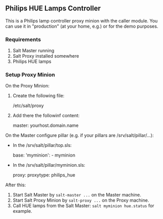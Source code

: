 ## Philips HUE Lamps Controller

This is a Philips lamp controller proxy minion with the caller module.
You can use it in "production" (at your home, e.g.) or for the demo purposes.

### Requirements

1. Salt Master running
2. Salt Proxy installed somewhere
3. Philips HUE lamps

### Setup Proxy Minion

On the Proxy Minion:

1. Create the following file:

   /etc/salt/proxy

2. Add there the followinf content:

   master: yourhost.domain.name


On the Master configure pillar (e.g. if your pillars are /srv/salt/pillar/...):

- In the /srv/salt/pillar/top.sls:

  base:
    'myminion':
       - myminion

- In the /srv/salt/pillar/myminion.sls:

  proxy:
    proxytype: philips_hue

After this:

1. Start Salt Master by `salt-master ...` on the Master machine.
2. Start Salt Proxy Minion by `salt-proxy ...` on the Proxy machine.
3. Call HUE lamps from the Salt Master: `salt myminion hue.status` for example.
